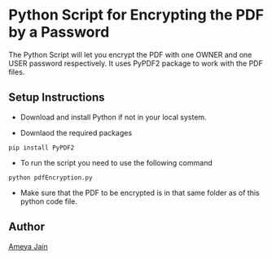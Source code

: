 # Python Script for Encrypting the PDF by a Password
The Python Script will let you encrypt the PDF with one OWNER and one USER password respectively. It uses PyPDF2 package to work with the PDF files.

## Setup Instructions
- Download and install Python if not in your local system.

- Downlaod the required packages 
```
pip install PyPDF2
```

- To run the script you need to use the following command
```
python pdfEncryption.py
```

- Make sure that the PDF to be encrypted is in that same folder as of this python code file.

## Author
[Ameya Jain](https://github.com/AmeyaJain-25)